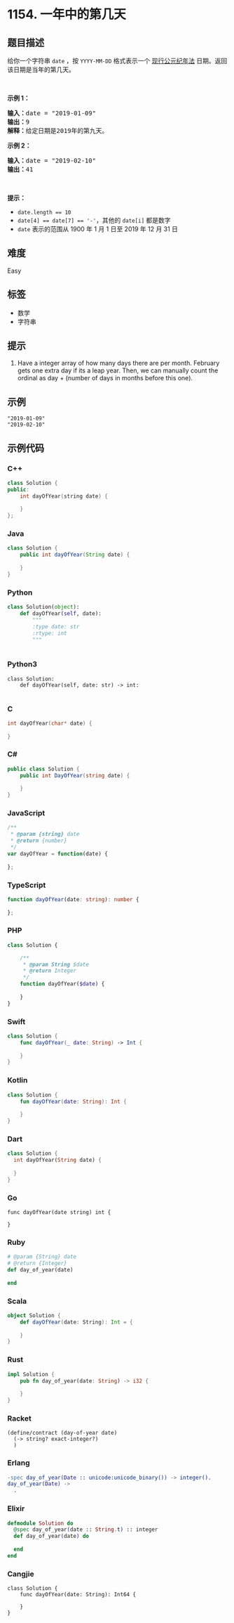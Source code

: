 # 1154. 一年中的第几天

## 题目描述

<p>给你一个字符串&nbsp;<code>date</code> ，按 <code>YYYY-MM-DD</code> 格式表示一个 <a href="https://baike.baidu.com/item/公元/17855" target="_blank">现行公元纪年法</a> 日期。返回该日期是当年的第几天。</p>

<p>&nbsp;</p>

<p><strong>示例 1：</strong></p>

<pre>
<strong>输入：</strong>date = "2019-01-09"
<strong>输出：</strong>9
<strong>解释：</strong>给定日期是2019年的第九天。</pre>

<p><strong>示例 2：</strong></p>

<pre>
<strong>输入：</strong>date = "2019-02-10"
<strong>输出：</strong>41
</pre>

<p>&nbsp;</p>

<p><strong>提示：</strong></p>

<ul>
	<li><code>date.length == 10</code></li>
	<li><code>date[4] == date[7] == '-'</code>，其他的&nbsp;<code>date[i]</code>&nbsp;都是数字</li>
	<li><code>date</code> 表示的范围从 1900 年 1 月 1 日至 2019 年 12 月 31 日</li>
</ul>


## 难度

Easy

## 标签

- 数学
- 字符串

## 提示

1. Have a integer array of how many days there are per month.  February gets one extra day if its a leap year.  Then, we can manually count the ordinal as day + (number of days in months before this one).

## 示例

```
"2019-01-09"
"2019-02-10"
```

## 示例代码

### C++

```cpp
class Solution {
public:
    int dayOfYear(string date) {
        
    }
};
```

### Java

```java
class Solution {
    public int dayOfYear(String date) {
        
    }
}
```

### Python

```python
class Solution(object):
    def dayOfYear(self, date):
        """
        :type date: str
        :rtype: int
        """
        
```

### Python3

```python3
class Solution:
    def dayOfYear(self, date: str) -> int:
        
```

### C

```c
int dayOfYear(char* date) {
    
}
```

### C#

```csharp
public class Solution {
    public int DayOfYear(string date) {
        
    }
}
```

### JavaScript

```javascript
/**
 * @param {string} date
 * @return {number}
 */
var dayOfYear = function(date) {
    
};
```

### TypeScript

```typescript
function dayOfYear(date: string): number {
    
};
```

### PHP

```php
class Solution {

    /**
     * @param String $date
     * @return Integer
     */
    function dayOfYear($date) {
        
    }
}
```

### Swift

```swift
class Solution {
    func dayOfYear(_ date: String) -> Int {
        
    }
}
```

### Kotlin

```kotlin
class Solution {
    fun dayOfYear(date: String): Int {
        
    }
}
```

### Dart

```dart
class Solution {
  int dayOfYear(String date) {
    
  }
}
```

### Go

```golang
func dayOfYear(date string) int {
    
}
```

### Ruby

```ruby
# @param {String} date
# @return {Integer}
def day_of_year(date)
    
end
```

### Scala

```scala
object Solution {
    def dayOfYear(date: String): Int = {
        
    }
}
```

### Rust

```rust
impl Solution {
    pub fn day_of_year(date: String) -> i32 {
        
    }
}
```

### Racket

```racket
(define/contract (day-of-year date)
  (-> string? exact-integer?)
  )
```

### Erlang

```erlang
-spec day_of_year(Date :: unicode:unicode_binary()) -> integer().
day_of_year(Date) ->
  .
```

### Elixir

```elixir
defmodule Solution do
  @spec day_of_year(date :: String.t) :: integer
  def day_of_year(date) do
    
  end
end
```

### Cangjie

```cangjie
class Solution {
    func dayOfYear(date: String): Int64 {

    }
}
```

